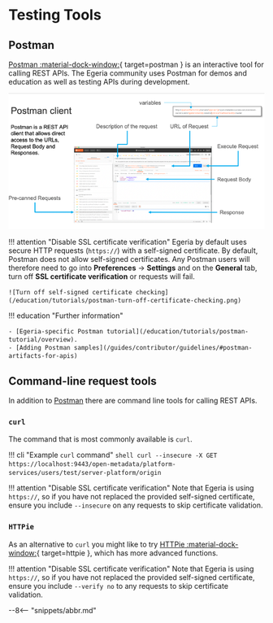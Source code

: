 <!-- SPDX-License-Identifier: CC-BY-4.0 -->
<!-- Copyright Contributors to the Egeria project 2020. -->

# Testing Tools

## Postman

[Postman :material-dock-window:](https://www.postman.com/){ target=postman } is an interactive tool for calling REST APIs. The Egeria community uses Postman for demos and education as well as testing APIs during development.

![Postman client](/education/tutorials/postman-tutorial/postman-client.png)

!!! attention "Disable SSL certificate verification"
    Egeria by default uses secure HTTP requests (`https://`) with a self-signed certificate. By default, Postman does not allow self-signed certificates. Any Postman users will therefore need to go into **Preferences** -> **Settings** and on the **General** tab, turn off **SSL certificate verification** or requests will fail.

    ![Turn off self-signed certificate checking](/education/tutorials/postman-turn-off-certificate-checking.png)

!!! education "Further information"

    - [Egeria-specific Postman tutorial](/education/tutorials/postman-tutorial/overview).
    - [Adding Postman samples](/guides/contributor/guidelines/#postman-artifacts-for-apis)

## Command-line request tools

In addition to [Postman](#postman) there are command line tools for calling REST APIs.

### `curl`

The command that is most commonly available is `curl`.

!!! cli "Example `curl` command"
    ```shell
    curl --insecure -X GET https://localhost:9443/open-metadata/platform-services/users/test/server-platform/origin
    ```

!!! attention "Disable SSL certificate verification"
    Note that Egeria is using `https://`, so if you have not replaced the provided self-signed certificate, ensure you include `--insecure` on any requests to skip certificate validation.

### `HTTPie`

As an alternative to `curl` you might like to try [HTTPie :material-dock-window:](https://httpie.org/){ target=httpie }, which has more advanced functions.

!!! attention "Disable SSL certificate verification"
    Note that Egeria is using `https://`, so if you have not replaced the provided self-signed certificate, ensure you include `--verify no` to any requests to skip certificate validation.

--8<-- "snippets/abbr.md"

